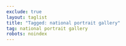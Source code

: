 ```yaml
---
exclude: true
layout: taglist
title: "Tagged: national portrait gallery"
tag: national portrait gallery
robots: noindex
---
```

